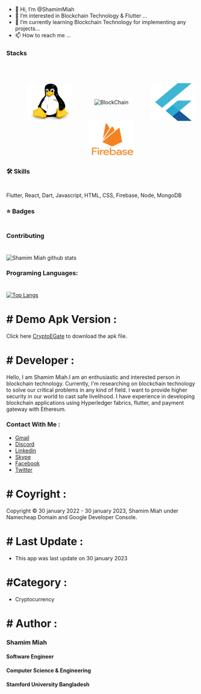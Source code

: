 - 👋 Hi, I’m @ShamimMiah
- 👀 I’m interested in Blockchain Technology & Flutter ...
- 🌱 I’m currently learning  Blockchain Technology for implementing any projects...
- 📫 How to reach me ...
  
### Stacks
#
<div style="display: inline_block"><br>
  <p align = "center">
    &nbsp;&nbsp;&nbsp;&nbsp;&nbsp;&nbsp;&nbsp;&nbsp;&nbsp;&nbsp;&nbsp;&nbsp;&nbsp;
    <img align="center" alt="Kali Linux" height="100" width="120" src="https://github.com/devicons/devicon/blob/v2.15.1/icons/linux/linux-original.svg" />
    &nbsp;&nbsp;&nbsp;&nbsp;&nbsp;&nbsp;&nbsp;&nbsp;&nbsp;&nbsp;&nbsp;&nbsp;&nbsp;
    <img align="center" alt="BlockChain" height="100" width="120" src="https://www.123rf.com/clipart-vector/cube_icon.html">
    &nbsp;&nbsp;&nbsp;&nbsp;&nbsp;&nbsp;&nbsp;&nbsp;&nbsp;&nbsp;&nbsp;&nbsp;&nbsp;
    <img align="center" alt="Flutter" height="100" width="120" src="https://github.com/devicons/devicon/blob/v2.15.1/icons/flutter/flutter-original.svg" />
    &nbsp;&nbsp;&nbsp;&nbsp;&nbsp;&nbsp;&nbsp;&nbsp;&nbsp;&nbsp;&nbsp;&nbsp;&nbsp;
    <img align="center" alt="Firebase" height="100" width="120" src="https://github.com/devicons/devicon/blob/v2.15.1/icons/firebase/firebase-plain-wordmark.svg"/>
  </p>
</div> 
  
### 🛠 Skills
#
Flutter, React, Dart, Javascript, HTML, CSS, Firebase, Node, MongoDB

### ⭐ Badges
#
### Contributing
#
![Shamim Miah github stats](https://github-readme-stats.vercel.app/api?username=shamimmiah&theme=nightowl&show_icons=true)

### Programing Languages:
#
[![Top Langs](https://github-readme-stats.vercel.app/api/top-langs/?username=shamimmiah&layout=compact)](https://github.com/shamimmiah/github-readme-stats)

# # Demo Apk Version :
Click here [CryptoEGate](http://google.com) to download the apk file.

# # Developer :
Hello, I am Shamim Miah.I am an enthusiastic and interested person in blockchain technology. Currently, I'm researching on blockchain technology to solve our critical problems in any kind of field. I want to provide higher security in our world to cast safe livelihood. I have experience in developing blockchain applications using Hyperledger fabrics, flutter, and payment gateway with Ethereum.

### Contact With Me :
- [Gmail](mailto:cse.shamimmiaht@gmail.com)
- [Discord](https://discord.com/channels/@ShamimMiah#0105)
- [Linkedin](https://www.linkedin.com/in/cseshamimosmanpailot/)
- [Skype](https://join.skype.com/invite/X4BJi0vQTPDQ)
- [Facebook](https://facebook.com/cse.shamimosmanpailot)
- [Twitter](https://twitter.com/CSEShamimosman)
  
# # Coyright :
Copyright © 30 january 2022 - 30 january 2023, Shamim Miah under Namecheap Domain and Google Developer Console.

# # Last Update :
- This app was last update on 30 january 2023
# #Category :
- Cryptocurrency
# # Author :
  ### Shamim Miah
  #### Software Engineer
  #### Computer Science & Engineering
  #### Stamford University Bangladesh
